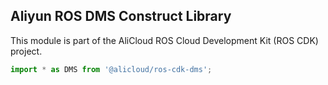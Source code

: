 ## Aliyun ROS DMS Construct Library

This module is part of the AliCloud ROS Cloud Development Kit (ROS CDK) project.

```python
import * as DMS from '@alicloud/ros-cdk-dms';
```
